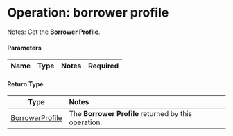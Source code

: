 
# Operation: borrower profile


Notes: Get the **Borrower Profile**.


#### Parameters


| Name | Type | Notes | Required |
| :--- | :--- | :--- | :--- |

#### Return Type


| Type | Notes |
| :---: | :--- |
| [BorrowerProfile](interface-types/borrower-profile/borrower-profile.md) | The **Borrower Profile** returned by this operation. |
